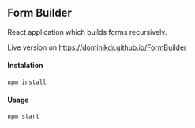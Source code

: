 ## Form Builder

React application which builds forms recursively.

Live version on https://dominikdr.github.io/FormBuilder

#### Instalation

```
npm install
```

#### Usage 

```
npm start
```
